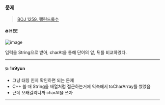 ### 문제
> [BOJ 1259. 팰린드롬수](https://www.acmicpc.net/problem/1259)



#### 🔥 HEE

![image](https://user-images.githubusercontent.com/25292715/91323180-93298200-e7fb-11ea-87b1-93abe2f1b173.png)

입력을 String으로 받아, charAt을 통해 단어의 앞, 뒤를 비교하였다.

---

#### :boom: 1n9yun

* 그냥 대칭 인지 확인하면 되는 문제
* C++ 쓸 때 String을 배열처럼 접근하는거에 익숙해서 toCharArray를 썼었음
* 근데 오래걸리니까 charAt을 쓰자

---